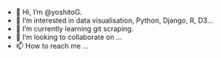 - 👋 Hi, I’m @yoshitoG.
- 👀 I’m interested in data visualisation, Python, Django, R, D3... 
- 🌱 I’m currently learning git scraping.
- 💞️ I’m looking to collaborate on ...
- 📫 How to reach me ...

<!---
yoshitoG/yoshitoG is a ✨ special ✨ repository because its `README.md` (this file) appears on your GitHub profile.
You can click the Preview link to take a look at your changes.
--->
